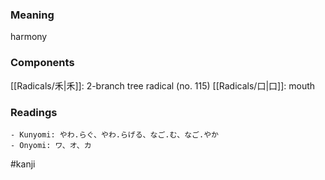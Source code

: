 ### Meaning

harmony

### Components

[[Radicals/禾|禾]]: 2-branch tree radical (no. 115) [[Radicals/口|口]]: mouth

### Readings

```
- Kunyomi: やわ.らぐ、やわ.らげる、なご.む、なご.やか
- Onyomi: ワ、オ、カ
```

#kanji